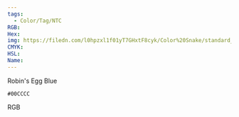 ```yaml
---
tags:
  - Color/Tag/NTC
RGB:
Hex:
img: https://filedn.com/l0hpzxl1f01yT7GHxtF8cyk/Color%20Snake/standard_csv_to_svg//00CCCC.svg
CMYK:
HSL:
Name:
---
```

Robin's Egg Blue
```palette
#00CCCC
```
RGB

